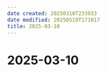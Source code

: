 ```yaml
---
date created: 20250310T233933
date modified: 20250519T171017
title: 2025-03-10
---
```


# 2025-03-10
